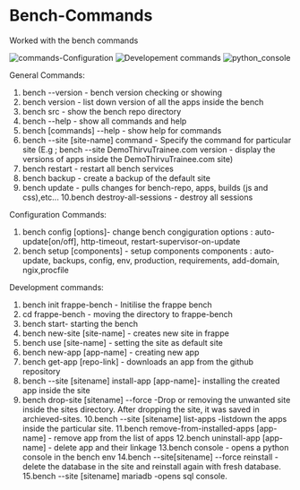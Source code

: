 # Bench-Commands

Worked with the bench commands


![commands-Configuration](https://user-images.githubusercontent.com/124557026/224465965-92fd21e3-31b6-4de1-9bea-78d87598d4a5.png)
![Developement commands](https://user-images.githubusercontent.com/124557026/224465967-0a661dd3-6867-4682-a649-43918573c5de.png)
![python_console](https://user-images.githubusercontent.com/124557026/224465970-41c6a71a-1246-4f5c-b59d-cf401d413cc3.png)

General Commands:

1. bench --version - bench version checking or showing  
2. bench version - list down version of all the apps inside the bench
3. bench src - show the bench repo directory
4. bench --help - show all commands and help
5. bench [commands] --help - show help for commands
6. bench --site [site-name] command - Specify the command for particular site
   (E.g ; bench --site DemoThirvuTrainee.com version - display the versions of apps inside the DemoThirvuTrainee.com site)
7. bench restart - restart all bench services
8. bench backup - create a backup of the default site
9. bench  update - pulls changes for bench-repo, apps, builds (js and css),etc...
10.bench destroy-all-sessions - destroy all sessions


Configuration Commands:

1. bench config [options]- change bench congiguration
      options : auto-update[on/off], http-timeout, restart-supervisor-on-update
2. bench setup [components] - setup components
        components : auto-update, backups, config, env, production, requirements, add-domain, ngix,procfile

Development commands:

1. bench init frappe-bench - Initilise the frappe bench
2. cd frappe-bench - moving the directory to frappe-bench
3. bench start- starting the bench
4. bench new-site [site-name] - creates new site in frappe
5. bench use [site-name] - setting the site as default site
6. bench new-app [app-name] - creating new app
7. bench get-app [repo-link] - downloads an app from the github repository
8. bench --site [sitename] install-app [app-name]- installing the created app inside the site
9. bench drop-site [sitename] --force -Drop or removing the unwanted site inside the sites directory. After dropping the site, it was saved in archieved-sites.
10.bench --site [sitename] list-apps -listdown the apps inside the particular site.
11.bench remove-from-installed-apps [app-name] - remove app from the list of apps
12.bench uninstall-app [app-name] - delete app and their linkage
13.bench console - opens a python console in the bench env
14.bench --site[sitename] --force reinstall -delete the database in the site and reinstall again with fresh database.
15.bench --site [sitename] mariadb -opens sql console.


